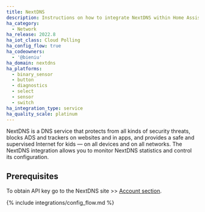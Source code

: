```yaml
---
title: NextDNS
description: Instructions on how to integrate NextDNS within Home Assistant.
ha_category:
  - Network
ha_release: 2022.8
ha_iot_class: Cloud Polling
ha_config_flow: true
ha_codeowners:
  - '@bieniu'
ha_domain: nextdns
ha_platforms:
  - binary_sensor
  - button
  - diagnostics
  - select
  - sensor
  - switch
ha_integration_type: service
ha_quality_scale: platinum
---
```


NextDNS is a DNS service that protects from all kinds of security threats, blocks ADS and trackers on websites and in apps, and provides a safe and supervised Internet for kids — on all devices and on all networks. The NextDNS integration allows you to monitor NextDNS statistics and control its configuration.

## Prerequisites

To obtain API key go to the NextDNS site >> [Account section](https://my.nextdns.io/account).

{% include integrations/config_flow.md %}
